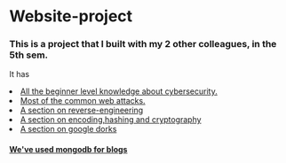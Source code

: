 # Website-project
<h3>This is a project that I built with my 2 other colleagues, in the 5th sem.</h3>

<p>It has </p>
<u>
<li>All the beginner level knowledge about cybersecurity.</li>
<li>Most of the common web attacks.</li>
<li>A section on reverse-engineering</li>
<li>A section on encoding,hashing and cryptography</li>
<li>A section on google dorks</li>
</ul>
<h4>We've used mongodb for blogs</h4>

